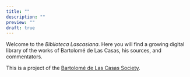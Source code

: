 ```yaml
---
title: ""
description: ""
preview: ""
draft: true
---
```

Welcome to the *Biblioteca Lascasiana*. Here you will find a growing digital library of the works of Bartolomé de Las Casas, his sources, and commentators.

This is a project of the [Bartolomé de Las Casas Society](https://lascasianstudies.org).
